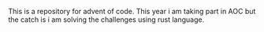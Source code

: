 This is a repository for advent of code. This year i am taking part in AOC but the catch is i am solving the challenges using rust language.
